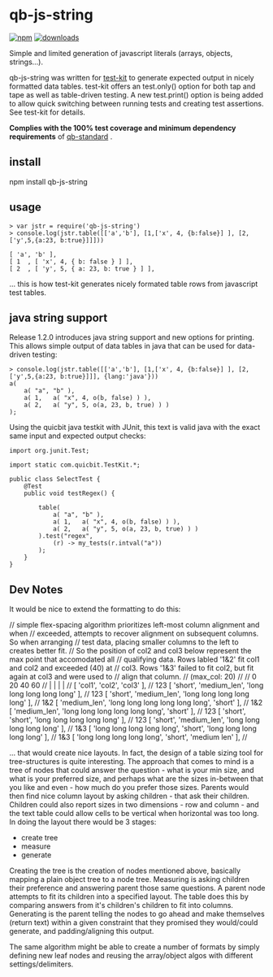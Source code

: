 # qb-js-string


[![npm][npm-image]][npm-url]
[![downloads][downloads-image]][npm-url]

[npm-image]:       https://img.shields.io/npm/v/qb-js-string.svg
[downloads-image]: https://img.shields.io/npm/dm/qb-js-string.svg
[npm-url]:         https://npmjs.org/package/qb-js-string

Simple and limited generation of javascript literals (arrays, objects, strings...).

qb-js-string was written for [test-kit](https://github.com/quicbit-js/test-kit) to 
generate expected output in nicely formatted data tables.  test-kit offers an test.only()
option for both tap and tape as well as table-driven testing.  A new test.print() option
is being added to allow quick switching between running tests and creating test
assertions.  See test-kit for details.

**Complies with the 100% test coverage and minimum dependency requirements** of 
[qb-standard](http://github.com/quicbit-js/qb-standard) . 


## install

npm install qb-js-string

## usage

    > var jstr = require('qb-js-string')
    > console.log(jstr.table([['a','b'], [1,['x', 4, {b:false}] ], [2,['y',5,{a:23, b:true}]]]))
    
    [ 'a', 'b' ],
    [ 1  , [ 'x', 4, { b: false } ] ],
    [ 2  , [ 'y', 5, { a: 23, b: true } ] ],
    
... this is how test-kit generates nicely formated table rows from javascript test tables.

## java string support

Release 1.2.0 introduces java string support and new options for printing.  This allows 
simple output of data tables in java that can be used for data-driven testing:

    > console.log(jstr.table([['a','b'], [1,['x', 4, {b:false}] ], [2,['y',5,{a:23, b:true}]]], {lang:'java'}))
    a(
        a( "a", "b" ),
        a( 1,   a( "x", 4, o(b, false) ) ),
        a( 2,   a( "y", 5, o(a, 23, b, true) ) )
    );

Using the quicbit java testkit with JUnit, this text is valid java with the exact same input and expected output
checks:

    import org.junit.Test;
    
    import static com.quicbit.TestKit.*;
    
    public class SelectTest {
        @Test
        public void testRegex() {
    
            table(
                a( "a", "b" ),
                a( 1,   a( "x", 4, o(b, false) ) ),
                a( 2,   a( "y", 5, o(a, 23, b, true) ) )
            ).test("regex",
                (r) -> my_tests(r.intval("a"))
            );
        }
    }

    


## Dev Notes

It would be nice to extend the formatting to do this:

// simple flex-spacing algorithm prioritizes left-most column alignment and when
// exceeded, attempts to recover alignment on subsequent columns.  So when arranging
// test data, placing smaller columns to the left to creates better fit.
// So the position of col2 and col3 below represent the max point that accomodated all
// qualifying data.  Rows labled '1&2' fit col1 and col2 and exceeded (40) at
// col3.  Rows '1&3' failed to fit col2, but fit again at col3 and were used to
// align that column.
// (max_col: 20)
//
//        0                   20                  40                  60
//        |                   |                   |                   |
//      [ 'col1',       'col2',                'col3' ],
// 123  [ 'short',      'medium_len',          'long long long long long' ],
// 123  [ 'short',      'medium_len',          'long long long long long' ],
// 1&2  [ 'medium_len', 'long long long long long long', 'short' ],
// 1&2  [ 'medium_len', 'long long long long long long', 'short' ],
// 123  [ 'short',      'short',               'long long long long long' ],
// 123  [ 'short',      'medium_len',          'long long long long long' ],
// 1&3  [ 'long long long long long', 'short', 'long long long long long' ],
// 1&3  [ 'long long long long long', 'short', 'medium len' ],
//


... that would create nice layouts.  In fact, the design of a table sizing tool for tree-structures is quite 
interesting.  The approach that comes to mind is a tree of nodes that could answer the question - what is your
min size, and what is your preferred size, and perhaps what are the sizes in-between that you like and 
even - how much do you prefer those sizes.  Parents would then find nice column layout by asking children - that
ask their children.  Children could also report sizes in two dimensions - row and column - and the text table could
allow cells to be vertical when horizontal was too long.  In doing the layout there would be 3 stages:

* create tree
* measure
* generate

Creating the tree is the creation of nodes mentioned above, basically mapping a plain object tree to a node tree.
Measuring is asking children their preference and answering parent those same questions.  A parent node attempts to
fit its children into a specified layout.  The table does this by comparing answers from it's children's children
to fit into columns.  Generating is the parent telling the nodes to go ahead and make themselves (return text) 
within a given constraint that they promised they would/could generate, and padding/aligning this output.

The same algorithm might be able to create a number of formats by simply defining new leaf nodes and reusing the
array/object algos with different settings/delimiters.